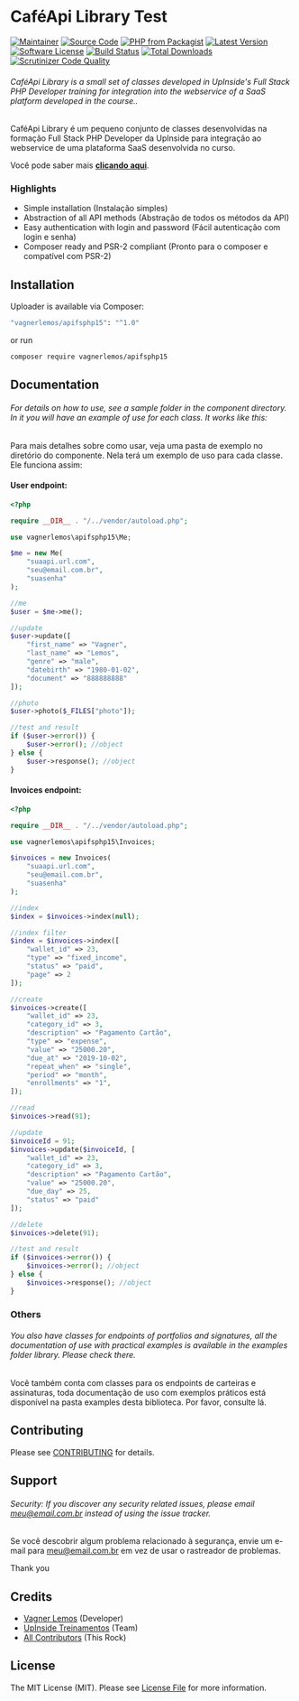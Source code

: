 # CaféApi Library Test

[![Maintainer](http://img.shields.io/badge/maintainer-@vagnerlemos-blue.svg?style=flat-square)](https://twitter.com/vagnerlemos)
[![Source Code](http://img.shields.io/badge/source-vagnerlemos/apifsphp15-blue.svg?style=flat-square)](https://github.com/vagnerlemos/apifsphp15)
[![PHP from Packagist](https://img.shields.io/packagist/php-v/vagnerlemos/apifsphp15.svg?style=flat-square)](https://packagist.org/packages/vagnerlemos/apifsphp15)
[![Latest Version](https://img.shields.io/github/release/vagnerlemos/apifsphp15.svg?style=flat-square)](https://github.com/vagnerlemos/fsphp_api_git_publico15/releases)
[![Software License](https://img.shields.io/badge/license-MIT-brightgreen.svg?style=flat-square)](LICENSE)
[![Build Status](https://scrutinizer-ci.com/g/vagnerlemos/fsphp_api_git_publico15/badges/build.png?b=main)](https://scrutinizer-ci.com/g/vagnerlemos/fsphp_api_git_publico15/build-status/main)
[![Total Downloads](https://img.shields.io/packagist/dt/vagnerlemos/apifsphp15.svg?style=flat-square)](https://packagist.org/packages/cvagnerlemos/apifsphp15)
[![Scrutinizer Code Quality](https://scrutinizer-ci.com/g/vagnerlemos/fsphp_api_git_publico15/badges/quality-score.png?b=main)](https://scrutinizer-ci.com/g/vagnerlemos/fsphp_api_git_publico15/?branch=main)

###### CaféApi Library is a small set of classes developed in UpInside's Full Stack PHP Developer training for integration into the webservice of a SaaS platform developed in the course..

CaféApi Library é um pequeno conjunto de classes desenvolvidas na formação Full Stack PHP Developer da UpInside para integração ao webservice de uma plataforma SaaS desenvolvida no curso.

Você pode saber mais **[clicando aqui](https://www.upinside.com.br/fsphp)**.

### Highlights

- Simple installation (Instalação simples)
- Abstraction of all API methods (Abstração de todos os métodos da API)
- Easy authentication with login and password (Fácil autenticação com login e senha)
- Composer ready and PSR-2 compliant (Pronto para o composer e compatível com PSR-2)

## Installation

Uploader is available via Composer:

```bash
"vagnerlemos/apifsphp15": "^1.0"
```

or run

```bash
composer require vagnerlemos/apifsphp15
```

## Documentation

###### For details on how to use, see a sample folder in the component directory. In it you will have an example of use for each class. It works like this:

Para mais detalhes sobre como usar, veja uma pasta de exemplo no diretório do componente. Nela terá um exemplo de uso para cada classe. Ele funciona assim:

#### User endpoint:

```php
<?php

require __DIR__ . "/../vendor/autoload.php";

use vagnerlemos\apifsphp15\Me;

$me = new Me(
    "suaapi.url.com",
    "seu@email.com.br",
    "suasenha"
);

//me
$user = $me->me();

//update
$user->update([
    "first_name" => "Vagner",
    "last_name" => "Lemos",
    "genre" => "male",
    "datebirth" => "1980-01-02",
    "document" => "888888888"
]);

//photo
$user->photo($_FILES["photo"]);

//test and result
if ($user->error()) {
    $user->error(); //object
} else {
    $user->response(); //object
}
```

#### Invoices endpoint:

```php
<?php

require __DIR__ . "/../vendor/autoload.php";

use vagnerlemos\apifsphp15\Invoices;

$invoices = new Invoices(
    "suaapi.url.com",
    "seu@email.com.br",
    "suasenha"
);

//index
$index = $invoices->index(null);

//index filter
$index = $invoices->index([
    "wallet_id" => 23,
    "type" => "fixed_income",
    "status" => "paid",
    "page" => 2
]);

//create
$invoices->create([
    "wallet_id" => 23,
    "category_id" => 3,
    "description" => "Pagamento Cartão",
    "type" => "expense",
    "value" => "25000.20",
    "due_at" => "2019-10-02",
    "repeat_when" => "single",
    "period" => "month",
    "enrollments" => "1",
]);

//read
$invoices->read(91);

//update
$invoiceId = 91;
$invoices->update($invoiceId, [
    "wallet_id" => 23,
    "category_id" => 3,
    "description" => "Pagamento Cartão",
    "value" => "25000.20",
    "due_day" => 25,
    "status" => "paid"
]);

//delete
$invoices->delete(91);

//test and result
if ($invoices->error()) {
    $invoices->error(); //object
} else {
    $invoices->response(); //object
}
```

### Others

###### You also have classes for endpoints of portfolios and signatures, all the documentation of use with practical examples is available in the examples folder library. Please check there.

Você também conta com classes para os endpoints de carteiras e assinaturas, toda documentação de uso com exemplos práticos está disponível na pasta examples desta biblioteca. Por favor, consulte lá.

## Contributing

Please see [CONTRIBUTING](https://github.com/vagnerlemos/uploader/blob/master/CONTRIBUTING.md) for details.

## Support

###### Security: If you discover any security related issues, please email meu@email.com.br instead of using the issue tracker.

Se você descobrir algum problema relacionado à segurança, envie um e-mail para meu@email.com.br em vez de usar o rastreador de problemas.

Thank you

## Credits

- [Vagner Lemos](https://github.com/vagnerlemos) (Developer)
- [UpInside Treinamentos](https://github.com/vagnerlemos) (Team)
- [All Contributors](https://github.com/vagnerlemos/uploader/contributors) (This Rock)

## License

The MIT License (MIT). Please see [License File](https://github.com/vagnerlemos/apifsphp15/blob/master/LICENSE) for more information.
